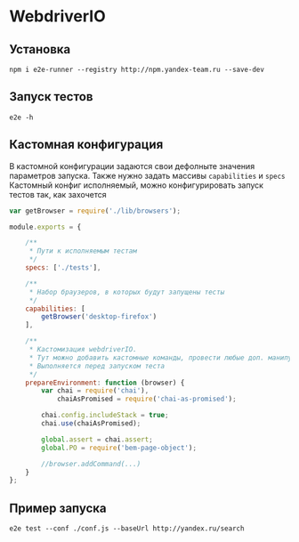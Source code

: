 WebdriverIO
===========

## Установка

```shell
npm i e2e-runner --registry http://npm.yandex-team.ru --save-dev
```

## Запуск тестов

```shell
e2e -h
```

## Кастомная конфигурация

В кастомной конфигурации задаются свои дефолныте значения параметров запуска.
Также нужно задать массивы ```capabilities``` и ```specs```
Кастомный конфиг исполняемый, можно конфигурировать запуск тестов так, как захочется


```javascript
var getBrowser = require('./lib/browsers');

module.exports = {

    /**
     * Пути к исполняемым тестам
     */
    specs: ['./tests'],

    /**
     * Набор браузеров, в которых будут запущены тесты
     */
    capabilities: [
        getBrowser('desktop-firefox')
    ],

    /**
     * Кастомизация webdriverIO.
     * Тут можно добавить кастомные команды, провести любые доп. манипуляции с драйвером.
     * Выполняется перед запуском теста
     */
    prepareEnvironment: function (browser) {
        var chai = require('chai'),
            chaiAsPromised = require('chai-as-promised');

        chai.config.includeStack = true;
        chai.use(chaiAsPromised);

        global.assert = chai.assert;
        global.PO = require('bem-page-object');

        //browser.addCommand(...)
    }
};
```

## Пример запуска

```shell
e2e test --conf ./conf.js --baseUrl http://yandex.ru/search
```

